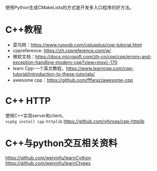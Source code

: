 使用Python生成CMakeLists的方式是开发多入口程序的好方法。  

# C++教程
* 菜鸟网：https://www.runoob.com/cplusplus/cpp-tutorial.html
* cppreference:
https://zh.cppreference.com/w/
* 微软文档：https://docs.microsoft.com/zh-cn/cpp/cpp/errors-and-exception-handling-modern-cpp?view=msvc-170
* learn Cpp:一个英文教程，https://www.learncpp.com/cpp-tutorial/introduction-to-these-tutorials/
* awesome cpp：https://github.com/fffaraz/awesome-cpp

# C++ HTTP
使用C++实现server和client。  
`vcpkg install cpp-httplib`
https://github.com/yhirose/cpp-httplib  

# C++与python交互相关资料
https://github.com/weiyinfu/learnCython
https://github.com/weiyinfu/learnCtypes